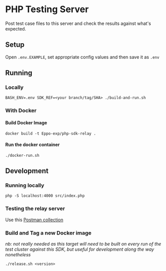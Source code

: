 # PHP Testing Server

Post test case files to this server and check the results against what's expected.

## Setup
Open `.env.EXAMPLE`, set appropriate config values and then save it as `.env`

## Running

### Locally

```shell
BASH_ENV=.env SDK_REF=<your branch/tag/SHA> ./build-and-run.sh
```

### With Docker
#### Build Docker Image
```shell
docker build -t Eppo-exp/php-sdk-relay .
```

#### Run the docker container
```shell
./docker-run.sh
```

## Development

### Running locally

```shell
php -S localhost:4000 src/index.php
```

### Testing the relay server

Use this [Postman collection](https://www.postman.com/material-meteorologist-42730907/typotter-eppo/collection/5bjhdzy/relay-server-testing)

### Build and Tag a new Docker image
_nb: not really needed as this target will need to be built on every run of the test cluster against this SDK, but
useful for development along the way nonetheless_

```shell
./release.sh <version>
```
